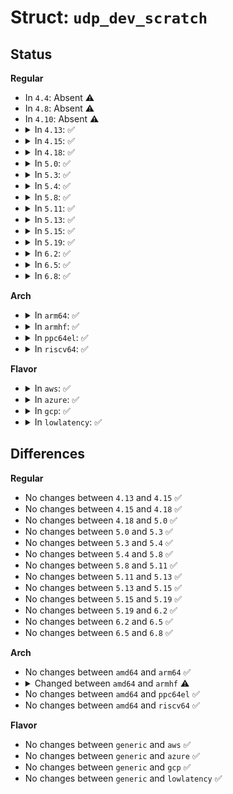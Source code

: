 # Struct: <code>udp_dev_scratch</code>

## Status
<b>Regular</b>
<ul>
<li>
In <code>4.4</code>: Absent ⚠️
</li>
<li>
In <code>4.8</code>: Absent ⚠️
</li>
<li>
In <code>4.10</code>: Absent ⚠️
</li>
<li>
<details>
<summary>In <code>4.13</code>: ✅</summary>

```c
struct udp_dev_scratch {
    u32 _tsize_state;
    u16 len;
    bool is_linear;
    bool csum_unnecessary;
};
```
</details>
</li>
<li>
<details>
<summary>In <code>4.15</code>: ✅</summary>

```c
struct udp_dev_scratch {
    u32 _tsize_state;
    u16 len;
    bool is_linear;
    bool csum_unnecessary;
};
```
</details>
</li>
<li>
<details>
<summary>In <code>4.18</code>: ✅</summary>

```c
struct udp_dev_scratch {
    u32 _tsize_state;
    u16 len;
    bool is_linear;
    bool csum_unnecessary;
};
```
</details>
</li>
<li>
<details>
<summary>In <code>5.0</code>: ✅</summary>

```c
struct udp_dev_scratch {
    u32 _tsize_state;
    u16 len;
    bool is_linear;
    bool csum_unnecessary;
};
```
</details>
</li>
<li>
<details>
<summary>In <code>5.3</code>: ✅</summary>

```c
struct udp_dev_scratch {
    u32 _tsize_state;
    u16 len;
    bool is_linear;
    bool csum_unnecessary;
};
```
</details>
</li>
<li>
<details>
<summary>In <code>5.4</code>: ✅</summary>

```c
struct udp_dev_scratch {
    u32 _tsize_state;
    u16 len;
    bool is_linear;
    bool csum_unnecessary;
};
```
</details>
</li>
<li>
<details>
<summary>In <code>5.8</code>: ✅</summary>

```c
struct udp_dev_scratch {
    u32 _tsize_state;
    u16 len;
    bool is_linear;
    bool csum_unnecessary;
};
```
</details>
</li>
<li>
<details>
<summary>In <code>5.11</code>: ✅</summary>

```c
struct udp_dev_scratch {
    u32 _tsize_state;
    u16 len;
    bool is_linear;
    bool csum_unnecessary;
};
```
</details>
</li>
<li>
<details>
<summary>In <code>5.13</code>: ✅</summary>

```c
struct udp_dev_scratch {
    u32 _tsize_state;
    u16 len;
    bool is_linear;
    bool csum_unnecessary;
};
```
</details>
</li>
<li>
<details>
<summary>In <code>5.15</code>: ✅</summary>

```c
struct udp_dev_scratch {
    u32 _tsize_state;
    u16 len;
    bool is_linear;
    bool csum_unnecessary;
};
```
</details>
</li>
<li>
<details>
<summary>In <code>5.19</code>: ✅</summary>

```c
struct udp_dev_scratch {
    u32 _tsize_state;
    u16 len;
    bool is_linear;
    bool csum_unnecessary;
};
```
</details>
</li>
<li>
<details>
<summary>In <code>6.2</code>: ✅</summary>

```c
struct udp_dev_scratch {
    u32 _tsize_state;
    u16 len;
    bool is_linear;
    bool csum_unnecessary;
};
```
</details>
</li>
<li>
<details>
<summary>In <code>6.5</code>: ✅</summary>

```c
struct udp_dev_scratch {
    u32 _tsize_state;
    u16 len;
    bool is_linear;
    bool csum_unnecessary;
};
```
</details>
</li>
<li>
<details>
<summary>In <code>6.8</code>: ✅</summary>

```c
struct udp_dev_scratch {
    u32 _tsize_state;
    u16 len;
    bool is_linear;
    bool csum_unnecessary;
};
```
</details>
</li>
</ul>
<b>Arch</b>
<ul>
<li>
<details>
<summary>In <code>arm64</code>: ✅</summary>

```c
struct udp_dev_scratch {
    u32 _tsize_state;
    u16 len;
    bool is_linear;
    bool csum_unnecessary;
};
```
</details>
</li>
<li>
<details>
<summary>In <code>armhf</code>: ✅</summary>

```c
struct udp_dev_scratch {
    u32 _tsize_state;
};
```
</details>
</li>
<li>
<details>
<summary>In <code>ppc64el</code>: ✅</summary>

```c
struct udp_dev_scratch {
    u32 _tsize_state;
    u16 len;
    bool is_linear;
    bool csum_unnecessary;
};
```
</details>
</li>
<li>
<details>
<summary>In <code>riscv64</code>: ✅</summary>

```c
struct udp_dev_scratch {
    u32 _tsize_state;
    u16 len;
    bool is_linear;
    bool csum_unnecessary;
};
```
</details>
</li>
</ul>
<b>Flavor</b>
<ul>
<li>
<details>
<summary>In <code>aws</code>: ✅</summary>

```c
struct udp_dev_scratch {
    u32 _tsize_state;
    u16 len;
    bool is_linear;
    bool csum_unnecessary;
};
```
</details>
</li>
<li>
<details>
<summary>In <code>azure</code>: ✅</summary>

```c
struct udp_dev_scratch {
    u32 _tsize_state;
    u16 len;
    bool is_linear;
    bool csum_unnecessary;
};
```
</details>
</li>
<li>
<details>
<summary>In <code>gcp</code>: ✅</summary>

```c
struct udp_dev_scratch {
    u32 _tsize_state;
    u16 len;
    bool is_linear;
    bool csum_unnecessary;
};
```
</details>
</li>
<li>
<details>
<summary>In <code>lowlatency</code>: ✅</summary>

```c
struct udp_dev_scratch {
    u32 _tsize_state;
    u16 len;
    bool is_linear;
    bool csum_unnecessary;
};
```
</details>
</li>
</ul>

## Differences
<b>Regular</b>
<ul>
<li>
No changes between <code>4.13</code> and <code>4.15</code> ✅
</li>
<li>
No changes between <code>4.15</code> and <code>4.18</code> ✅
</li>
<li>
No changes between <code>4.18</code> and <code>5.0</code> ✅
</li>
<li>
No changes between <code>5.0</code> and <code>5.3</code> ✅
</li>
<li>
No changes between <code>5.3</code> and <code>5.4</code> ✅
</li>
<li>
No changes between <code>5.4</code> and <code>5.8</code> ✅
</li>
<li>
No changes between <code>5.8</code> and <code>5.11</code> ✅
</li>
<li>
No changes between <code>5.11</code> and <code>5.13</code> ✅
</li>
<li>
No changes between <code>5.13</code> and <code>5.15</code> ✅
</li>
<li>
No changes between <code>5.15</code> and <code>5.19</code> ✅
</li>
<li>
No changes between <code>5.19</code> and <code>6.2</code> ✅
</li>
<li>
No changes between <code>6.2</code> and <code>6.5</code> ✅
</li>
<li>
No changes between <code>6.5</code> and <code>6.8</code> ✅
</li>
</ul>
<b>Arch</b>
<ul>
<li>
No changes between <code>amd64</code> and <code>arm64</code> ✅
</li>
<li>
<details>
<summary>Changed between <code>amd64</code> and <code>armhf</code> ⚠️</summary>
<ul>
<li>
<b>Field removed. </b>
<code>u16 len</code>
</li>
<li>
<b>Field removed. </b>
<code>bool is_linear</code>
</li>
<li>
<b>Field removed. </b>
<code>bool csum_unnecessary</code>
</li>
</ul>
</details>
</li>
<li>
No changes between <code>amd64</code> and <code>ppc64el</code> ✅
</li>
<li>
No changes between <code>amd64</code> and <code>riscv64</code> ✅
</li>
</ul>
<b>Flavor</b>
<ul>
<li>
No changes between <code>generic</code> and <code>aws</code> ✅
</li>
<li>
No changes between <code>generic</code> and <code>azure</code> ✅
</li>
<li>
No changes between <code>generic</code> and <code>gcp</code> ✅
</li>
<li>
No changes between <code>generic</code> and <code>lowlatency</code> ✅
</li>
</ul>
